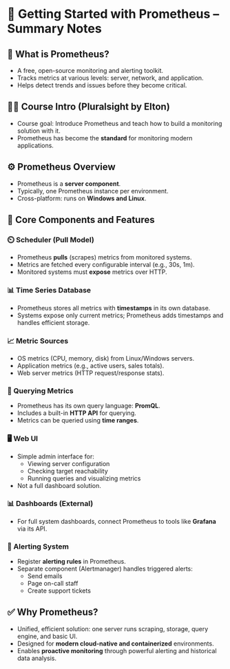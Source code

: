 
# 📘 Getting Started with Prometheus – Summary Notes

## 🎯 What is Prometheus?
- A free, open-source monitoring and alerting toolkit.
- Tracks metrics at various levels: server, network, and application.
- Helps detect trends and issues before they become critical.

## 👨‍🏫 Course Intro (Pluralsight by Elton)
- Course goal: Introduce Prometheus and teach how to build a monitoring solution with it.
- Prometheus has become the **standard** for monitoring modern applications.

## ⚙️ Prometheus Overview
- Prometheus is a **server component**.
- Typically, one Prometheus instance per environment.
- Cross-platform: runs on **Windows and Linux**.

## 🧠 Core Components and Features

### ⏲️ Scheduler (Pull Model)
- Prometheus **pulls** (scrapes) metrics from monitored systems.
- Metrics are fetched every configurable interval (e.g., 30s, 1m).
- Monitored systems must **expose** metrics over HTTP.

### 📊 Time Series Database
- Prometheus stores all metrics with **timestamps** in its own database.
- Systems expose only current metrics; Prometheus adds timestamps and handles efficient storage.

### 📈 Metric Sources
- OS metrics (CPU, memory, disk) from Linux/Windows servers.
- Application metrics (e.g., active users, sales totals).
- Web server metrics (HTTP request/response stats).

### 🧪 Querying Metrics
- Prometheus has its own query language: **PromQL**.
- Includes a built-in **HTTP API** for querying.
- Metrics can be queried using **time ranges**.

### 🖥️ Web UI
- Simple admin interface for:
  - Viewing server configuration
  - Checking target reachability
  - Running queries and visualizing metrics
- Not a full dashboard solution.

### 📊 Dashboards (External)
- For full system dashboards, connect Prometheus to tools like **Grafana** via its API.

### 🚨 Alerting System
- Register **alerting rules** in Prometheus.
- Separate component (Alertmanager) handles triggered alerts:
  - Send emails
  - Page on-call staff
  - Create support tickets

## ✅ Why Prometheus?
- Unified, efficient solution: one server runs scraping, storage, query engine, and basic UI.
- Designed for **modern cloud-native and containerized** environments.
- Enables **proactive monitoring** through powerful alerting and historical data analysis.
